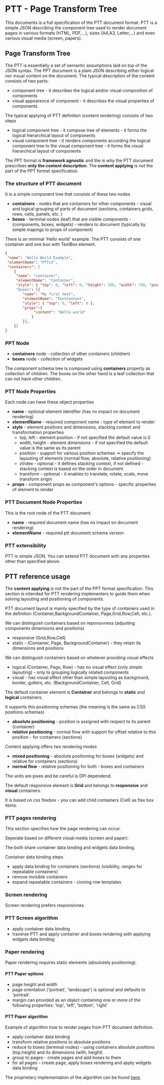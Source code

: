 # PTT - Page Transform Tree

This documents is a full specification of the PTT document format. PTT is a simple JSON describing the component tree used to render document pages in various formats (HTML, PDF,...), sizes (A4,A3, Letter,...) and even various visual media (screen, papers).

## <a name="PTT">Page Transform Tree</a>

The PTT is essentially a set of semantic assumptions laid on top of the JSON syntax. The PPT document is a plain JSON describing either logical nor visual content on the document.
The typical description of the content consists of two parts:

+   component tree - it describes the logical and/or visual composition of components
+   visual appearence of component - it describes the visual properties of components

The typical applying of PTT definition (content rendering) consists of two steps

+ logical component tree - it compose tree of elements - it forms the logical hierarchical layout of components
+ visual component tree - it renders components according the logical component tree to the visual component tree - it forms the visual hierarchical layout of components

The PPT format is __framework agnostic__ and the is why the PTT document prescribes __only the content description__. The __content applying__ is not the part of the PPT format specification.

### The structure of PTT document

It is a simple component tree that consists of these two nodes

+   **containers** - nodes that are containers for other components - visual and logical grouping of parts of document (sections, containers,grids, rows, cells, panels, etc. )
+   **boxes** - terminal nodes (leaf) that are visible components - (components, boxes, widgets) - renders to document (typically by simple mapings to props of component)

There is an minimal 'Hello world' example. The PTT consists of one container and one box with TextBox element.

```json
{
 "name": "Hello World Example",
 "elementName": "PTTv1",
 "containers": [
    {
     "name": "container",
     "elementName": "Container",
     "style": { "top": 0, "left": 0, "height": 200, "width": 740, "position": "relative" }
     "boxes": [{
        "name": "My first text",
        "elementName": "TextContent",
        "style": { "top": 0, "left": 0 },
        "props":{
             "content": "Hello world"
            }
        }],
    }]
}
```
### PPT Node

+   **containers** node - collection of other containers (children)
+   **boxes** node - collection of widgets

The component schema tree is composed using __containers__ property as collection of children.
The boxes on the other hand is a leaf collection that can not have other children.

### PTT Node Properties

Each node can have these object properties

+   **name** - optional element identifier (has no impact on document rendering)
+   **elementName** - required component name - type of element to render 
+   **style** - element positions and dimensions, stacking context and transformation properties
    +   top, left - element position - if not specified the default value is 0
    +   width, height - element dimensions - if not specified the default value is the same as its parent
    +   position - support for various position schemas -> specify the layouting of elements (normal flow, absolute, relative positioning)
    +   zIndex - optional - it defines stacking context, if not defined - stacking context is based on the order in document
    +   transform - optional - it enables to translate, rotate, scale, move transform origin
+   **props** - component props as component's options - specific properties of element to render

### PTT Document Node Properties

This is the root node of the PTT document.

+   **name** - required document name (has no impact on document rendering)
+   **elementName** - required ptt document schema version 


### PTT extensibility

PTT is simple JSON. You can extend PTT document with any properties other than specified above.

## PTT reference usage

The __content applying__ is not the part of the PPT format specification. This section is intended for PTT rendering implementers to guide them when solving layouting and positioning of components.

PTT document layout is mainly specified by the type of containers used in the definition (Container,BackgroundContainer, Page,Grid,Row,Cell, etc.). 

We can distinguish containers based on reponsivness (adjusting components dimensions and positions)

+  responsive (Grid,Row,Cell)
+  static - (Container, Page, BackgroundContainer) - they retain its dimensions and positions

We can distinguish containers based on whetever providing visual effects

+ logical (Container, Page, Row) - has no visual effect (only simple layouting) - only to grouping logically related components
+ visual - has visual effect other than simple layouting as background, border, gutters, etc. (BackgroundContainer, Cell, Grid)


The default container element is __Container__ and belongs to  __static__ and __logical__ containers.

It supports this positioning schemas (the meaning is the same as CSS positions schemas)  

+   __absolute positioning__ - position is assigned with respect to its parent (container)
+   __relative positioning__ - normal flow with support for offset relative to this position - for containers (sections) 

Content applying offers two rendering modes

+   __mixed positioning__ - absolute positioning for boxes (widgets) and relative for containers (sections)
+   __normal flow__ - relative positioning for both - boxes and containers 

The units are pixes and be careful is DPI dependend.
 
The default responsive element is __Grid__ and belongs to __responsive__ and __visual__ containers.

It is based on css flexbox - you can add child containers (Cell) as flex box items. 

### PTT pages rendering

This section specifies how the page rendering can occur.

Seperate based on different visual media (screen and paper).

The both share container data binding and widgets data binding.

Container data binding steps
+  apply data binding for containers (sections) (visibility, ranges for repeatable containers)
+  remove invisible containers
+  expand repeatable containers - cloning row templates
  

### Screen rendering

Screen rendering prefers responsivnes.

### PTT Screen algorithm

+  apply container data binding
+  traverse PTT and apply container and boxes rendering with applying widgets data binding 

### Paper rendering

Paper rendering requires static elements (absolutely positioning).

#### PTT Paper options

+   page height and width
+   page orientation ('portrait', 'landscape') is optional and defaults to 'portrait'.
+   margin can provided as an object containing one or more of the following properties: 'top', 'left', 'bottom', 'right'

#### PTT Paper algorithm

Example of algorithm how to render pages from PTT document definition. 

+   apply container data binding
+   transform relative positions to absolute positions
+   reduce to boxes (terminal nodes) - using containers absolute positions (top,height) and its dimensions (with, height)
+   group to pages - create pages and add boxes to them
+   for all pages - create page, apply boxes rendering and apply widgets data binding


The proprietary implementation of the algorithm can be found [here](https://github.com/rsamec/react-page-renderer/blob/master/src/utilities/transformToPages.js).
